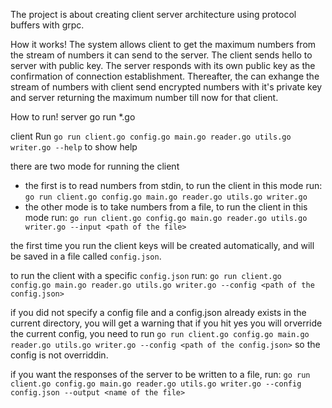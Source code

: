 The project is about creating client server architecture using protocol buffers with grpc.

How it works!
The system allows client to get the maximum numbers from the stream of numbers it can send to the server. The client sends hello to server with public key. The server responds with its own public key as the confirmation of connection establishment.
Thereafter, the can exhange the stream of numbers with client send encrypted numbers with it's private key and server returning the maximum number till now for that client.


How to run!
server
go run *.go

client
Run `go run client.go config.go main.go reader.go utils.go writer.go --help` to show help

there are two mode for running the client
- the first is to read numbers from stdin, to run the client in this mode run: 
    `go run client.go config.go main.go reader.go utils.go writer.go`
- the other mode is to take numbers from a file, to run the client in this mode run:
    `go run client.go config.go main.go reader.go utils.go writer.go --input <path of the file>`

the first time you run the client keys will be created automatically, and will be saved in a file called `config.json`.

to run the client with a specific `config.json` run:
    `go run client.go config.go main.go reader.go utils.go writer.go --config <path of the config.json>`

if you did not specify a config file and a config.json already exists in the current directory, you will get a warning that if you hit yes you will orverride the current config, you need to run `go run client.go config.go main.go reader.go utils.go writer.go --config <path of the config.json>` so the config is not overriddin.


if you want the responses of the server to be written to a file, run:
    `go run client.go config.go main.go reader.go utils.go writer.go --config config.json --output <name of the file>`